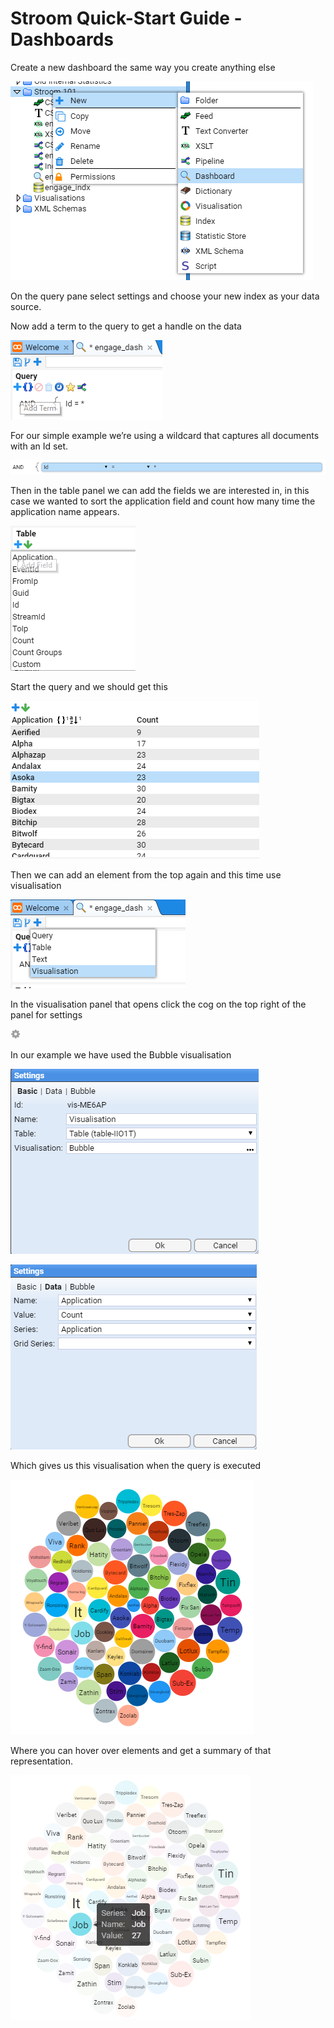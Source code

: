 # Stroom Quick-Start Guide - Dashboards

Create a new dashboard the same way you create anything else

![New dashboard](images/001_dashboard_new.png)

On the query pane select settings and choose your new index as your data source.

Now add a term to the query to get a handle on the data

![Dashboard query add term](images/002_dashboard_query_add_term.png)

For our simple example we’re using a wildcard that captures all documents with an Id set.

![Dashboard query edit term](images/003_dashboard_query_edit_term.png)

Then in the table panel we can add the fields we are interested in, in this case we wanted to sort the application field and count how many time the application name appears.

![Dashboard table fields](images/004_dashboard_table_fields.png)

Start the query and we should get this

![Dashboard table](images/005_dashboard_table.png)

Then we can add an element from the top again and this time use visualisation

![Dashboard add visualisation](images/006_dashboard_add_visualisation.png)

In the visualisation panel that opens click the cog on the top right of the panel for settings

![Dashboard settings button](images/007_dashboard_settings_button.png)

In our example we have used the Bubble visualisation

![Visualisation settings - basic](images/008_visualisation_settings_basic.png)

![Visualisation settings data](images/009_visualisation_settings_data.png)

Which gives us this visualisation when the query is executed

![Bubble visualisation](images/010_visualisation_bubbles.png)

Where you can hover over elements and get a summary of that representation.

![Bubble visualisation legends](images/011_visualisation_bubbles_legend.png)
